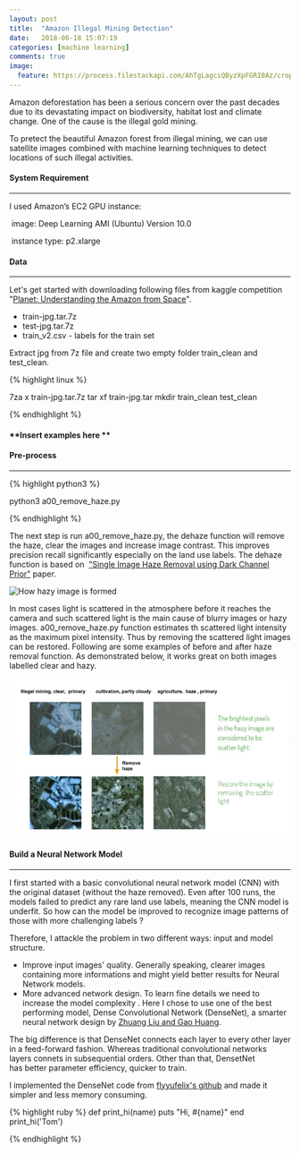 ```yaml
---
layout: post
title:  "Amazon Illegal Mining Detection"
date:   2018-06-18 15:07:19
categories: [machine learning]
comments: true
image:
  feature: https://process.filestackapi.com/AhTgLagciQByzXpFGRI0Az/crop=dim:[0,0,1250,260]/https://cdn1.img.sputniknews.com/images/105730/27/1057302722.jpg
---
```

Amazon deforestation has been a serious concern over the past decades due to its devastating impact on biodiversity, habitat lost and climate change. One of the cause is the illegal gold mining. 

To pretect the beautiful Amazon forest from illegal mining, we can use satellite images combined with machine learning techniques to detect locations of such illegal activities. 

<!--more-->

#### System Requirement

------

I used Amazon’s EC2 GPU instance:

​	image: Deep Learning AMI (Ubuntu) Version 10.0 

​	instance type: p2.xlarge

#### Data

------

Let's get started with downloading following files from kaggle competition  "[Planet: Understanding the Amazon from Space](https://www.kaggle.com/c/planet-understanding-the-amazon-from-space)". 

- train-jpg.tar.7z  
- test-jpg.tar.7z 
- train_v2.csv       -   labels for the train set

Extract jpg from 7z file and create two empty folder train_clean and test_clean.

{% highlight linux %}

7za x train-jpg.tar.7z
tar xf train-jpg.tar
mkdir train_clean test_clean

{% endhighlight %}

#### **Insert examples here ** 

#### Pre-process

---

{% highlight python3 %}

python3 a00_remove_haze.py

{% endhighlight %}

The next step is run a00_remove_haze.py, the dehaze function will remove the haze, clear the images and increase image contrast. This improves precision recall significantly especially on the land use labels. The dehaze function is based on  ["Single Image Haze Removal using Dark Channel Prior"](https://www.robots.ox.ac.uk/~vgg/rg/papers/hazeremoval.pdf) paper.

![How hazy image is formed](https://www.researchgate.net/profile/Seung_Won_Jung2/publication/291385074/figure/fig14/AS:320880610693124@1453515307125/Formation-of-a-hazy-image.png)

In most cases light is scattered in the atmosphere before it reaches the camera and such scattered light is the main cause of blurry images or hazy images. a00_remove_haze.py  function estimates th scattered light intensity as the maximum pixel intensity. Thus by removing the scattered light images can be restored. Following are some examples  of before and after haze removal function. As demonstrated below, it works great on both images labelled clear and hazy.

![How hazy image is formed](https://raw.githubusercontent.com/mumuxi15/mumuxi15.github.io/master/img/dehaze.jpg)

#### Build a Neural Network Model

------

I first started with a basic convolutional neural network model (CNN) with the original dataset (without the haze removed). Even after 100 runs, the models failed to predict any rare land use labels, meaning the CNN model is underfit. So how can the model be improved to recognize image patterns of those with more challenging labels ? 

Therefore, I attackle the problem in two different ways: input and model structure.

- Improve input images' quality. Generally speaking, clearer images containing more informations and might yield better results for Neural Network models.
- More advanced network design. To learn fine details we need to increase the model complexity . Here I chose to use one of the best performing model, Dense Convolutional Network (DenseNet), a smarter neural network design by [Zhuang Liu and Gao Huang](https://arxiv.org/pdf/1608.06993v3.pdf). 

The big difference is that DenseNet connects each layer to every other layer in a feed-forward fashion. Whereas traditional convolutional networks layers connets in subsequential orders. Other than that, DensetNet has better parameter efficiency, quicker to train. 



I implemented the DenseNet code from [flyyufelix's github](https://github.com/flyyufelix/DenseNet-Keras/blob/master/densenet121.py) and made it simpler and less memory consuming.



{% highlight ruby %}
def print_hi(name)
  puts "Hi, #{name}"
end
print_hi('Tom')

{% endhighlight %}

[jekyll]:      http://jekyllrb.com
[jekyll-gh]:   https://github.com/jekyll/jekyll
[jekyll-help]: https://github.com/jekyll/jekyll-help
